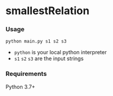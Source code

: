 # smallestRelation

### Usage
```commandline
python main.py s1 s2 s3
```

- `python` is your local python interpreter
- `s1` `s2` `s3` are the input strings

### Requirements
Python 3.7+